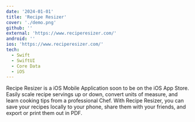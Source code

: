 ```yaml
---
date: '2024-01-01'
title: 'Recipe Resizer'
cover: './demo.png'
github: ''
external: 'https://www.reciperesizer.com/'
android: ''
ios: 'https://www.reciperesizer.com/'
tech:
  - Swift
  - SwiftUI
  - Core Data
  - iOS
---
```


Recipe Resizer is a iOS Mobile Application soon to be on the iOS App Store. Easily scale recipe servings up or down, convert units of measure, and learn cooking tips from a professional Chef. With Recipe Resizer, you can save your recipes locally to your phone, share them with your friends, and export or print them out in PDF.
